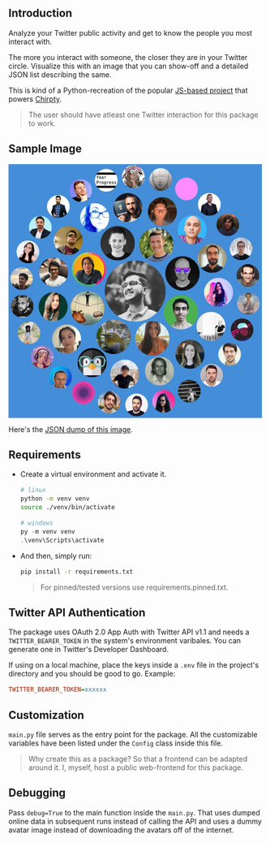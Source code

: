 ## Introduction
Analyze your Twitter public activity and get to know the people you most interact with.

The more you interact with someone, the closer they are in your Twitter circle. Visualize this with an image that you can show-off and a detailed JSON list describing the same.

This is kind of a Python-recreation of the popular [JS-based project](https://github.com/duiker101/twitter-interaction-circles) that powers [Chirpty](https://chirpty.com).

> The user should have atleast one Twitter interaction for this package to work.

## Sample Image

<img src="sample.jpg" width="500" align="center">

Here's the [JSON dump of this image](sample_dump.json).

## Requirements
- Create a virtual environment and activate it.
  ```bash
  # linux
  python -m venv venv
  source ./venv/bin/activate
  ```
  ```powershell
  # windows
  py -m venv venv
  .\venv\Scripts\activate
  ```
- And then, simply run:
  ```bash
  pip install -r requirements.txt
  ```
  > For pinned/tested versions use requirements.pinned.txt.

## Twitter API Authentication
The package uses OAuth 2.0 App Auth with Twitter API v1.1 and needs a `TWITTER_BEARER_TOKEN` in the system's environment varibales. You can generate one in Twitter's Developer Dashboard.

If using on a local machine, place the keys inside a `.env` file in the project's directory and you should be good to go. Example:

```ini
TWITTER_BEARER_TOKEN=xxxxxx
```

## Customization
`main.py` file serves as the entry point for the package. All the customizable variables have been listed under the `Config` class inside this file.

> Why create this as a package?
> So that a frontend can be adapted around it. I, myself, host a public web-frontend for this package.

## Debugging
Pass `debug=True` to the main function inside the `main.py`. That uses dumped online data in subsequent runs instead of calling the API and uses a dummy avatar image instead of downloading the avatars off of the internet.